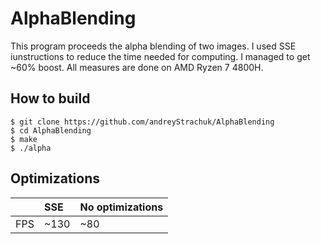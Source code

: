 # AlphaBlending

This program proceeds the alpha blending of two images. I used SSE iunstructions to reduce the time needed for computing. I managed to get ~60% boost.
All measures are done on AMD Ryzen 7 4800H.

## How to build
```
$ git clone https://github.com/andreyStrachuk/AlphaBlending
$ cd AlphaBlending
$ make
$ ./alpha
```
## Optimizations

|        | SSE | No optimizations |
| :----- | :----- | :-----        |
|FPS| ~130| ~80|

